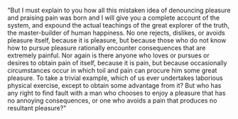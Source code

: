 "But I must explain to you how all this mistaken idea of denouncing pleasure and praising pain was born and I will give you a complete account of the system, and expound the actual 
teachings of the great explorer of the truth, the master-builder of human happiness. No one rejects, dislikes, or avoids pleasure itself, because it is pleasure, but because those 
who do not know how to pursue pleasure rationally encounter consequences that are extremely painful. Nor again is there anyone who loves or pursues or desires to obtain pain of 
itself, because it is pain, but because occasionally circumstances occur in which toil and pain can procure him some great pleasure. To take a trivial example, which of us ever 
undertakes laborious physical exercise, except to obtain some advantage from it? But who has any right to find fault with a man who chooses to enjoy a pleasure that has no annoying 
consequences, or one who avoids a pain that produces no resultant pleasure?"